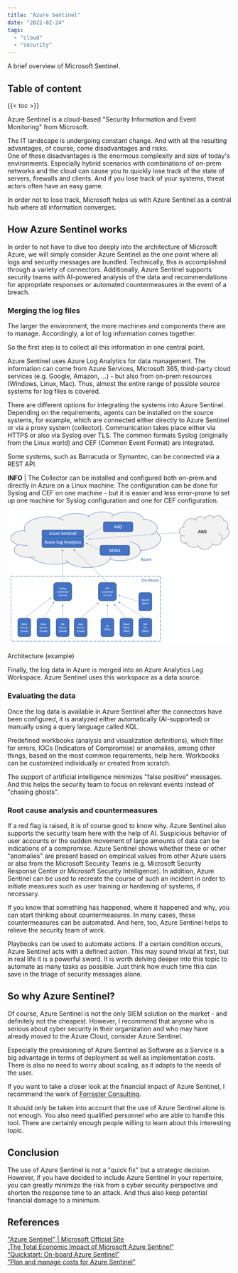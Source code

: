 ```yaml
---
title: "Azure Sentinel"
date: "2022-02-24"
tags: 
  - "cloud"
  - "security"
---
```


A brief overview of Microsoft Sentinel. 

<!--more-->
## Table of content 
{{< toc >}}

Azure Sentinel is a cloud-based "Security Information and Event Monitoring" from Microsoft.

The IT landscape is undergoing constant change. And with all the resulting advantages, of course, come disadvantages and risks.  
One of these disadvantages is the enormous complexity and size of today's environments. Especially hybrid scenarios with combinations of on-prem networks and the cloud can cause you to quickly lose track of the state of servers, firewalls and clients. And if you lose track of your systems, threat actors often have an easy game.

In order not to lose track, Microsoft helps us with Azure Sentinel as a central hub where all information converges.

## How Azure Sentinel works

In order to not have to dive too deeply into the architecture of Microsoft Azure, we will simply consider Azure Sentinel as the one point where all logs and security messages are bundled. Technically, this is accomplished through a variety of connectors. Additionally, Azure Sentinel supports security teams with AI-powered analysis of the data and recommendations for appropriate responses or automated countermeasures in the event of a breach.

### Merging the log files

The larger the environment, the more machines and components there are to manage. Accordingly, a lot of log information comes together.

So the first step is to collect all this information in one central point.

Azure Sentinel uses Azure Log Analytics for data management. The information can come from Azure Services, Microsoft 365, third-party cloud services (e.g. Google, Amazon, …) - but also from on-prem resources (Windows, Linux, Mac). Thus, almost the entire range of possible source systems for log files is covered.

There are different options for integrating the systems into Azure Sentinel. Depending on the requirements, agents can be installed on the source systems, for example, which are connected either directly to Azure Sentinel or via a proxy system (collector). Communication takes place either via HTTPS or also via Syslog over TLS. The common formats Syslog (originally from the Linux world) and CEF (Common Event Format) are integrated.

Some systems, such as Barracuda or Symantec, can be connected via a REST API.

**INFO** | The Collector can be installed and configured both on-prem and directly in Azure on a Linux machine. The configuration can be done for Syslog and CEF on one machine - but it is easier and less error-prone to set up one machine for Syslog configuration and one for CEF configuration.

![](images/azure.sentinel.architecture.png)

Architecture (example)

Finally, the log data in Azure is merged into an Azure Analytics Log Workspace. Azure Sentinel uses this workspace as a data source.

### Evaluating the data

Once the log data is available in Azure Sentinel after the connectors have been configured, it is analyzed either automatically (AI-supported) or manually using a query language called KQL.

Predefined workbooks (analysis and visualization definitions), which filter for errors, IOCs (Indicators of Compromise) or anomalies, among other things, based on the most common requirements, help here. Workbooks can be customized individually or created from scratch.

The support of artificial intelligence minimizes "false positive" messages. And this helps the security team to focus on relevant events instead of "chasing ghosts".

### Root cause analysis and countermeasures

If a red flag is raised, it is of course good to know why. Azure Sentinel also supports the security team here with the help of AI. Suspicious behavior of user accounts or the sudden movement of large amounts of data can be indications of a compromise. Azure Sentinel shows whether these or other "anomalies" are present based on empirical values from other Azure users or also from the Microsoft Security Teams (e.g. Microsoft Security Response Center or Microsoft Security Intelligence). In addition, Azure Sentinel can be used to recreate the course of such an incident in order to initiate measures such as user training or hardening of systems, if necessary.

If you know that something has happened, where it happened and why, you can start thinking about countermeasures. In many cases, these countermeasures can be automated. And here, too, Azure Sentinel helps to relieve the security team of work.

Playbooks can be used to automate actions. If a certain condition occurs, Azure Sentinel acts with a defined action. This may sound trivial at first, but in real life it is a powerful sword. It is worth delving deeper into this topic to automate as many tasks as possible. Just think how much time this can save in the triage of security messages alone.

## So why Azure Sentinel?

Of course, Azure Sentinel is not the only SIEM solution on the market - and definitely not the cheapest. However, I recommend that anyone who is serious about cyber security in their organization and who may have already moved to the Azure Cloud, consider Azure Sentinel.

Especially the provisioning of Azure Sentinel as Software as a Service is a big advantage in terms of deployment as well as implementation costs. There is also no need to worry about scaling, as it adapts to the needs of the user.

If you want to take a closer look at the financial impact of Azure Sentinel, I recommend the work of [Forrester Consulting](https://aka.ms/sentinel-tei-report).

It should only be taken into account that the use of Azure Sentinel alone is not enough. You also need qualified personnel who are able to handle this tool. There are certainly enough people willing to learn about this interesting topic.

## Conclusion

The use of Azure Sentinel is not a "quick fix" but a strategic decision. However, if you have decided to include Azure Sentinel in your repertoire, you can greatly minimize the risk from a cyber security perspective and shorten the response time to an attack. And thus also keep potential financial damage to a minimum.

## References

["Azure Sentinel" | Microsoft Official Site](https://azure.microsoft.com/en-us/services/azure-sentinel)  
[„The Total Economic Impact of Microsoft Azure Sentinel”](https://aka.ms/sentinel-tei-report)  
[“Quickstart: On-board Azure Sentinel”](https://docs.microsoft.com/en-us/azure/sentinel/quickstart-onboard)  
[“Plan and manage costs for Azure Sentinel”](https://docs.microsoft.com/en-us/azure/sentinel/azure-sentinel-billing)
